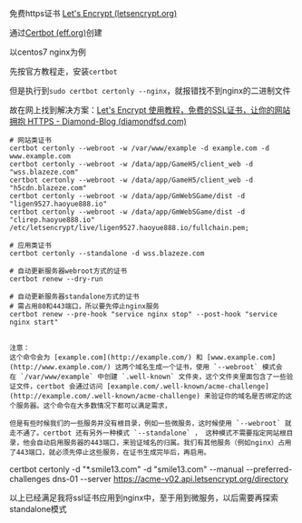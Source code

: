 免费https证书
[Let's Encrypt (letsencrypt.org)](https://letsencrypt.org/)

通过[Certbot (eff.org)](https://certbot.eff.org/)创建

以centos7 nginx为例

先按官方教程走，安装`certbot`

但是执行到`sudo certbot certonly --nginx`，就报错找不到nginx的二进制文件

故在网上找到解决方案：[Let's Encrypt 使用教程，免费的SSL证书，让你的网站拥抱 HTTPS - Diamond-Blog (diamondfsd.com)](https://diamondfsd.com/lets-encrytp-hand-https/)

```
# 网站类证书
certbot certonly --webroot -w /var/www/example -d example.com -d www.example.com
certbot certonly --webroot -w /data/app/GameH5/client_web -d "wss.blazeze.com"
certbot certonly --webroot -w /data/app/GameH5/client_web -d "h5cdn.blazeze.com"
certbot certonly --webroot -w /data/app/GmWebSGame/dist -d "ligen9527.haoyue888.io"
certbot certonly --webroot -w /data/app/GmWebSGame/dist -d "clirep.haoyue888.io"
/etc/letsencrypt/live/ligen9527.haoyue888.io/fullchain.pem;

# 应用类证书
certbot certonly --standalone -d wss.blazeze.com

# 自动更新服务器webroot方式的证书
certbot renew --dry-run

# 自动更新服务器standalone方式的证书
# 需占用80和443端口，所以要先停止nginx服务
certbot renew --pre-hook "service nginx stop" --post-hook "service nginx start"


```
	
	注意：
	这个命令会为 [example.com](http://example.com/) 和 [www.example.com](http://www.example.com/) 这两个域名生成一个证书，使用 `--webroot` 模式会在 `/var/www/example` 中创建 `.well-known` 文件夹，这个文件夹里面包含了一些验证文件，certbot 会通过访问 [example.com/.well-known/acme-challenge](http://example.com/.well-known/acme-challenge) 来验证你的域名是否绑定的这个服务器。这个命令在大多数情况下都可以满足需求，
	
	但是有些时候我们的一些服务并没有根目录，例如一些微服务，这时候使用 `--webroot` 就走不通了。certbot 还有另外一种模式 `--standalone` ， 这种模式不需要指定网站根目录，他会自动启用服务器的443端口，来验证域名的归属。我们有其他服务（例如nginx）占用了443端口，就必须先停止这些服务，在证书生成完毕后，再启用。


certbot certonly -d "*.smile13.com" -d "smile13.com" --manual --preferred-challenges dns-01
--server https://acme-v02.api.letsencrypt.org/directory

以上已经满足我将ssl证书应用到nginx中，至于用到微服务，以后需要再探索standalone模式